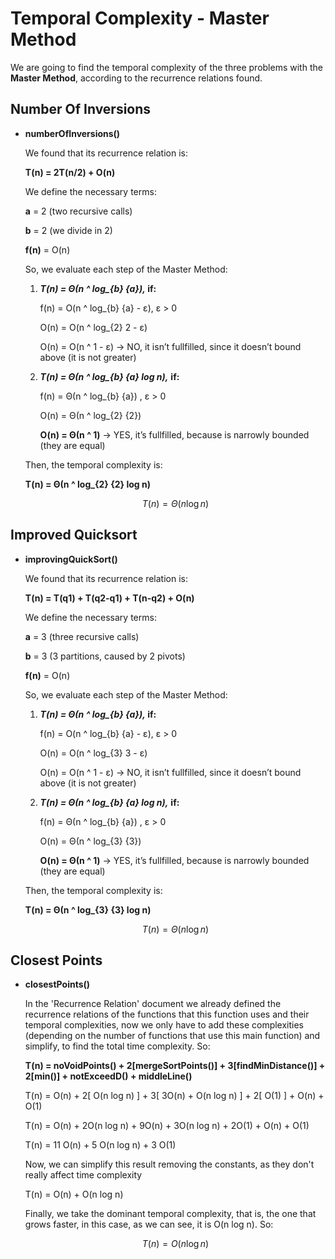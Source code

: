 # Temporal Complexity - Master Method

We are going to find the temporal complexity of the three problems with the **Master Method**, according to the recurrence relations found.

## Number Of Inversions

- **numberOfInversions()**
    
  We found that its recurrence relation is:
    
  **T(n) = 2T(n/2) + O(n)**
    
  We define the necessary terms:
    
  **a** = 2 (two recursive calls)
    
  **b** = 2 (we divide in 2)
    
  **f(n)** = O(n)
    
  So, we evaluate each step of the Master Method:
    
    1. ***T(n) = Θ(n ^ log_{b} {a}),* if:**
        
        f(n) = O(n ^ log_{b} {a} - ε), ε > 0
        
        O(n) = O(n ^ log_{2} 2 - ε)
        
        O(n) = O(n ^ 1 - ε) → NO, it isn’t fullfilled, since it doesn’t bound above (it is not greater)
        
    
    1. ***T(n) = Θ(n ^ log_{b} {a} log n),*** **if:**
        
        f(n) = Θ(n ^ log_{b} {a}) , ε > 0
        
        O(n) = Θ(n ^ log_{2} {2})
        
        **O(n) = Θ(n ^ 1)** → YES, it’s fullfilled, because is narrowly bounded (they are equal)
        
    
  Then, the temporal complexity is:
    
  **T(n) = Θ(n ^ log_{2} {2} log n)**
    
  $$T(n) = Θ(n \log n)$$
    

## Improved Quicksort

- **improvingQuickSort()**
    
  We found that its recurrence relation is:
    
  **T(n) = T(q1) + T(q2-q1) + T(n-q2) + O(n)**
    
  We define the necessary terms:
    
  **a** = 3 (three recursive calls)
    
  **b** = 3 (3 partitions, caused by 2 pivots)
    
  **f(n)** = O(n)
    
  So, we evaluate each step of the Master Method:
    
    1. ***T(n) = Θ(n ^ log_{b} {a}),* if:**
        
        f(n) = O(n ^ log_{b} {a} - ε), ε > 0
        
        O(n) = O(n ^ log_{3} 3 - ε)
        
        O(n) = O(n ^ 1 - ε) → NO, it isn’t fullfilled, since it doesn’t bound above (it is not greater)
        
    
    1. ***T(n) = Θ(n ^ log_{b} {a} log n),*** **if:**
        
        f(n) = Θ(n ^ log_{b} {a}) , ε > 0
        
        O(n) = Θ(n ^ log_{3} {3})
        
        **O(n) = Θ(n ^ 1)** → YES, it’s fullfilled, because is narrowly bounded (they are equal)
        
    
  Then, the temporal complexity is:
    
  **T(n) = Θ(n ^ log_{3} {3} log n)**
    
  $$T(n) = Θ(n \log n)$$
    

## Closest Points

- **closestPoints()**
    
  In the 'Recurrence Relation' document we already defined the recurrence relations of the functions that this function uses and their temporal complexities, now we only have to add these complexities (depending on the number of functions that use this main function) and simplify, to find the total time complexity. So:
    
  **T(n) = noVoidPoints() + 2[mergeSortPoints()] + 3[findMinDistance()] + 2[min()] + notExceedD() + middleLine()**
    
  T(n) = O(n) + 2[ O(n log n) ] + 3[ 3O(n) + O(n log n) ] + 2[ O(1) ] + O(n) + O(1)
    
  T(n) = O(n) + 2O(n log n) + 9O(n) + 3O(n log n) + 2O(1) + O(n) + O(1)
    
  T(n) = 11 O(n) + 5 O(n log n) + 3 O(1)
    
  Now, we can simplify this result removing the constants, as they don't really affect time complexity
    
  T(n) = O(n) + O(n log n)
    
  Finally, we take the dominant temporal complexity, that is, the one that grows faster, in this case, as we can see, it is O(n log n). So:
    
  $$T(n) = O(n \log n)$$